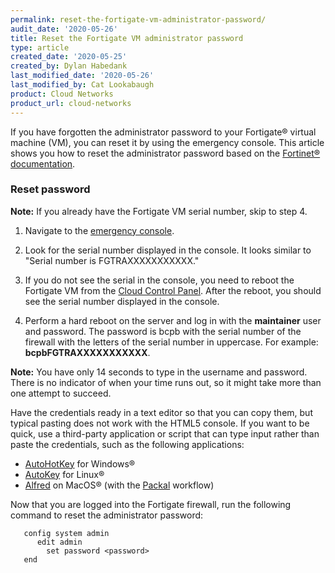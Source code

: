 ```yaml
---
permalink: reset-the-fortigate-vm-administrator-password/
audit_date: '2020-05-26'
title: Reset the Fortigate VM administrator password
type: article
created_date: '2020-05-25'
created_by: Dylan Habedank
last_modified_date: '2020-05-26'
last_modified_by: Cat Lookabaugh
product: Cloud Networks
product_url: cloud-networks
---
```


If you have forgotten the administrator password to your Fortigate&reg; virtual machine (VM), you can reset it by using the emergency console. This article shows you how to reset the administrator password based on the [Fortinet&reg; documentation](https://cookbook.fortinet.com/resetting-a-lost-admin-password/). 

### Reset password

**Note:** If you already have the Fortigate VM serial number, skip to step 4.

1. Navigate to the [emergency console](/support/support/how-to/start-a-console-session/).

2. Look for the serial number displayed in the console. It looks similar to "Serial number is FGTRAXXXXXXXXXXX."

3. If you do not see the serial in the console, you need to reboot the Fortigate VM from the [Cloud Control Panel](https://login.rackspace.com). After the reboot, you should see the serial number displayed in the console.

4. Perform a hard reboot on the server and log in with the **maintainer** user and password. The password is bcpb with the serial number of the firewall with the letters of the serial number in uppercase. For example: **bcpbFGTRAXXXXXXXXXXX**.


**Note:** You have only 14 seconds to type in the username and password. There is no indicator of when your time runs out, so it might take more than one attempt to succeed.

Have the credentials ready in a text editor so that you can copy them, but typical pasting does not work with the HTML5 console. If you want to be quick, use a third-party application or script that can type input rather than paste the credentials, such as the following applications:

- [AutoHotKey](https://www.autohotkey.com/) for Windows&reg;
- [AutoKey](https://github.com/autokey/autokey) for Linux&reg;
- [Alfred](https://www.alfredapp.com/) on MacOS&reg; (with the [Packal](https://www.packal.org/workflow/type-clipboard) workflow)

Now that you are logged into the Fortigate firewall, run the following command to reset the administrator password:

       config system admin
          edit admin
            set password <password>
       end

